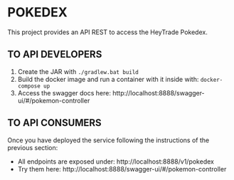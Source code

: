 # POKEDEX
This project provides an API REST to access the HeyTrade Pokedex.

## TO API DEVELOPERS
1. Create the JAR with `./gradlew.bat build`
2. Build the docker image and run a container with it inside with: `docker-compose up`
3. Access the swagger docs here: http://localhost:8888/swagger-ui/#/pokemon-controller

## TO API CONSUMERS
Once you have deployed the service following the instructions of the previous section:
- All endpoints are exposed under: http://localhost:8888/v1/pokedex
- Try them here: http://localhost:8888/swagger-ui/#/pokemon-controller
